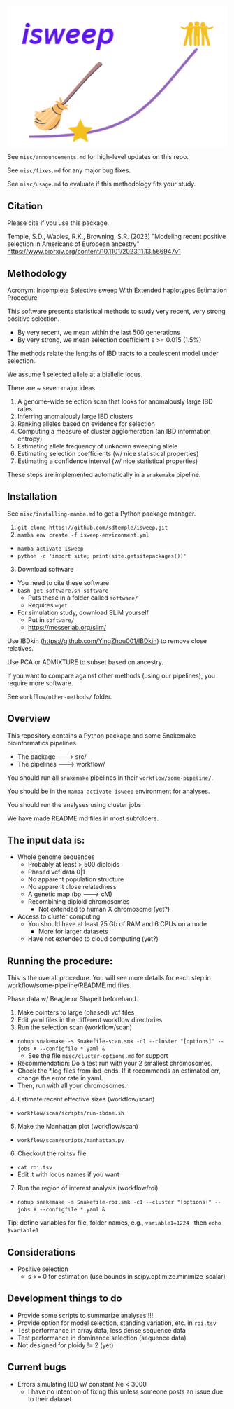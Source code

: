 <img src="isweep-icon.png" align="center" width="600px"/>

See `misc/announcements.md` for high-level updates on this repo.

See `misc/fixes.md` for any major bug fixes.

See `misc/usage.md` to evaluate if this methodology fits your study.

## Citation

Please cite if you use this package.

Temple, S.D., Waples, R.K., Browning, S.R. (2023) "Modeling recent positive selection in Americans of European ancestry"
https://www.biorxiv.org/content/10.1101/2023.11.13.566947v1

## Methodology

Acronym: Incomplete Selective sweep With Extended haplotypes Estimation Procedure

This software presents statistical methods to study very recent, very strong positive selection.
- By very recent, we mean within the last 500 generations
- By very strong, we mean selection coefficient s >= 0.015 (1.5%)

The methods relate the lengths of IBD tracts to a coalescent model under selection. 

We assume 1 selected allele at a biallelic locus.

There are ~ seven major ideas.

1. A genome-wide selection scan that looks for anomalously large IBD rates
2. Inferring anomalously large IBD clusters
3. Ranking alleles based on evidence for selection
4. Computing a measure of cluster agglomeration (an IBD information entropy)
5. Estimating allele frequency of unknown sweeping allele
6. Estimating selection coefficients (w/ nice statistical properties)
7. Estimating a confidence interval (w/ nice statistical properties)

These steps are implemented automatically in a `snakemake` pipeline.

## Installation

See `misc/installing-mamba.md` to get a Python package manager.

1. ` git clone https://github.com/sdtemple/isweep.git `
2. ` mamba env create -f isweep-environment.yml `
  - ` mamba activate isweep `
  - ` python -c 'import site; print(site.getsitepackages())' `
3. Download software
  - You need to cite these software
  - ` bash get-software.sh software `
    - Puts these in a folder called `software/`
    - Requires `wget`
  - For simulation study, download SLiM yourself
    - Put in `software/`
    - https://messerlab.org/slim/

Use IBDkin (https://github.com/YingZhou001/IBDkin) to remove close relatives.

Use PCA or ADMIXTURE to subset based on ancestry.

If you want to compare against other methods (using our pipelines), you require more software.

See `workflow/other-methods/` folder.
  
## Overview

This repository contains a Python package and some Snakemake bioinformatics pipelines.
- The package ---> src/
- The pipelines ---> workflow/

You should run all `snakemake` pipelines in their `workflow/some-pipeline/`.

You should be in the `mamba activate isweep` environment for analyses.

You should run the analyses using cluster jobs.

We have made README.md files in most subfolders.

## The input data is:

- Whole genome sequences
  - Probably at least > 500 diploids
  - Phased vcf data 0|1
  - No apparent population structure
  - No apparent close relatedness
  - A genetic map (bp ---> cM)
  - Recombining diploid chromosomes
    - Not extended to human X chromosome (yet?)
- Access to cluster computing
  - You should have at least 25 Gb of RAM and 6 CPUs on a node
    - More for larger datasets
  - Have not extended to cloud computing (yet?)

## Running the procedure:

This is the overall procedure. You will see more details for each step in workflow/some-pipeline/README.md files.

Phase data w/ Beagle or Shapeit beforehand.

1. Make pointers to large (phased) vcf files
2. Edit yaml files in the different workflow directories
3. Run the selection scan (workflow/scan)
- ` nohup snakemake -s Snakefile-scan.smk -c1 --cluster "[options]" --jobs X --configfile *.yaml & `
  - See the file `misc/cluster-options.md` for support
- Recommendation: Do a test run with your 2 smallest chromosomes.
- Check the *.log files from ibd-ends. If it recommends an estimated err, change the error rate in yaml.
- Then, run with all your chromosomes.
4. Estimate recent effective sizes (workflow/scan)
- ` workflow/scan/scripts/run-ibdne.sh `
5. Make the Manhattan plot (workflow/scan)
- ` workflow/scan/scripts/manhattan.py `
6. Checkout the roi.tsv file
  - ` cat roi.tsv `
  - Edit it with locus names if you want
7. Run the region of interest analysis (workflow/roi)
  - ` nohup snakemake -s Snakefile-roi.smk -c1 --cluster "[options]" --jobs X --configfile *.yaml & `

Tip: define variables for file, folder names, e.g., `variable1=1224 ` then `echo $variable1 `

## Considerations

- Positive selection
  - s >= 0 for estimation (use bounds in scipy.optimize.minimize_scalar) 

## Development things to do

- Provide some scripts to summarize analyses !!!
- Provide option for model selection, standing variation, etc. in `roi.tsv` 
- Test performance in array data, less dense sequence data
- Test performance in dominance selection (sequence data)
- Not designed for ploidy != 2 (yet)

## Current bugs

- Errors simulating IBD w/ constant Ne < 3000
  - I have no intention of fixing this unless someone posts an issue due to their dataset
